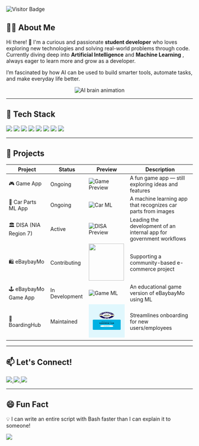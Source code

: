 ![Visitor Badge](https://visitor-badge.laobi.icu/badge?page_id=Pailanan.Pailanan)


## 👨‍💻 About Me


Hi there! 👋 I'm a curious and passionate **student developer** who loves exploring new technologies and solving real-world problems through code.  
Currently diving deep into **Artificial Intelligence**  and **Machine Learning** , always eager to learn more and grow as a developer.  

I’m fascinated by how AI can be used to build smarter tools, automate tasks, and make everyday life better. 

<p align="center">
  <img src="https://media.giphy.com/media/l0MYt5jPR6QX5pnqM/giphy.gif" width="200" alt="AI brain animation"/>
</p>


---

## 🧰 Tech Stack
<p align="left">
  <img src="https://cdn.jsdelivr.net/gh/devicons/devicon/icons/javascript/javascript-original.svg" width="40"/>
  <img src="https://cdn.jsdelivr.net/gh/devicons/devicon/icons/react/react-original.svg" width="40"/>
  <img src="https://cdn.jsdelivr.net/gh/devicons/devicon/icons/python/python-original.svg" width="40"/>
  <img src="https://cdn.jsdelivr.net/gh/devicons/devicon/icons/php/php-original.svg" width="40"/>
  <img src="https://cdn.jsdelivr.net/gh/devicons/devicon/icons/vscode/vscode-original.svg" width="40"/>
  <img src="https://cdn.jsdelivr.net/gh/devicons/devicon/icons/postman/postman-original.svg" width="40"/>
  <img src="https://cdn.jsdelivr.net/gh/devicons/devicon/icons/git/git-original.svg" width="40"/>
  <img src="https://cdn.jsdelivr.net/gh/devicons/devicon/icons/github/github-original.svg" width="40"/>

</p>


---

## 📁 Projects

| Project | Status | Preview | Description |
|--------|--------|---------|-------------|
| 🎮 Game App | Ongoing | ![Game Preview](https://via.placeholder.com/100) | A fun game app — still exploring ideas and features |
| 🚗 Car Parts ML App | Ongoing | ![Car ML](https://via.placeholder.com/100) | A machine learning app that recognizes car parts from images |
| 🏛️ DISA (NIA Region 7) | Active | ![DISA Preview](https://via.placeholder.com/100) | Leading the development of an internal app for government workflows |
| 🛍️ eBaybayMo | Contributing | <img src="assets/ebaybayMo.jpg" width="95" height="100"/> | Supporting a community-based e-commerce project |
| 🕹️ eBaybayMo Game App | In Development | ![Game ML](https://via.placeholder.com/100) | An educational game version of eBaybayMo using ML |
| 🧳 BoardingHub | Maintained | <img src="assets/bh.jpg" width="100" height="90"/> | Streamlines onboarding for new users/employees |



---

## 📫 Let's Connect!
<p>
  <a href="mailto:jeanybabe.pailanan@bisu.edu.ph">
    <img src="https://img.shields.io/badge/Gmail-D14836?style=for-the-badge&logo=gmail&logoColor=white"/>
  </a>
  <a href="https://www.instagram.com/eybabeii">
    <img src="https://img.shields.io/badge/Instagram-E4405F?style=for-the-badge&logo=instagram&logoColor=white"/>
  </a>
  <a href="https://ph.linkedin.com/in/jeany-babe-pailanan-a3145b373">
    <img src="https://img.shields.io/badge/LinkedIn-0077B5?style=for-the-badge&logo=linkedin&logoColor=white"/>
  </a>
</p>


---

## 😄 Fun Fact

💡 I can write an entire script with Bash faster than I can explain it to someone!

<img src="https://media.giphy.com/media/qgQUggAC3Pfv687qPC/giphy.gif" width="300"/>



<p align="center">
  <i
